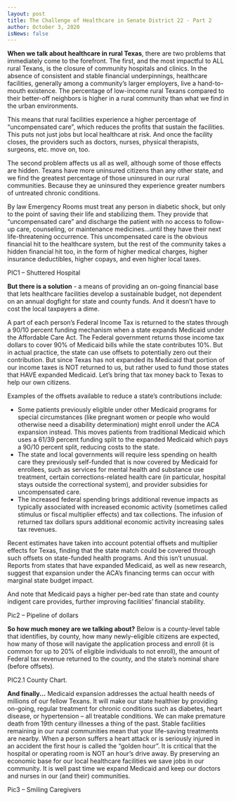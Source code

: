 ```yaml
---
layout: post
title: The Challenge of Healthcare in Senate District 22 - Part 2
author: October 3, 2020
isNews: false
---
```

**When we talk about healthcare in rural Texas**, there are two problems that immediately come to the forefront. 
The first, and the most impactful to ALL rural Texans, is the closure of community hospitals and clinics. In the absence of consistent and stable financial underpinnings, healthcare facilities, generally among a community’s larger employers, live a hand-to-mouth existence. The percentage of low-income rural Texans compared to their better-off neighbors is higher in a rural community than what we find in the urban environments. 

This means that rural facilities experience a higher percentage of “uncompensated care”, which reduces the profits that sustain the facilities. This puts not just jobs but local healthcare at risk. And once the facility closes, the providers such as doctors, nurses, physical therapists, surgeons, etc. move on, too.

The second problem affects us all as well, although some of those effects are hidden. Texans have more uninsured citizens than any other state, and we find the greatest percentage of those uninsured in our rural communities. Because they ae uninsured they experience greater numbers of untreated chronic conditions. 

By law Emergency Rooms must treat any person in diabetic shock, but only to the point of saving their life and stabilizing them. They provide that “uncompensated care” and discharge the patient with no access to follow-up care, counseling, or maintenance medicines...until they have their next life-threatening occurrence. This uncompensated care is the obvious financial hit to the healthcare system, but the rest of the community takes a hidden financial hit too, in the form of higher medical charges, higher insurance deductibles, higher copays, and even higher local taxes.

PIC1 – Shuttered Hospital

**But there is a solution** - a means of providing an on-going financial base that lets healthcare facilities develop a sustainable budget, not dependent on an annual dogfight for state and county funds. And it doesn’t have to cost the local taxpayers a dime.

A part of each person’s Federal Income Tax is returned to the states through a 90/10 percent funding mechanism when a state expands Medicaid under the Affordable Care Act. The Federal government returns those income tax dollars to cover 90% of Medicaid bills while the state contributes 10%. But in actual practice, the state can use offsets to potentially zero out their contribution. But since Texas has not expanded its Medicaid that portion of our income taxes is NOT returned to us, but rather used to fund those states that HAVE expanded Medicaid. Let’s bring that tax money back to Texas to help our own citizens.

Examples of the offsets available to reduce a state’s contributions include: 

* Some patients previously eligible under other Medicaid programs for special circumstances (like pregnant women or people who would otherwise need a disability determination) might enroll under the ACA expansion instead. This moves patients from traditional Medicaid which uses a 61/39 percent funding split to the expanded Medicaid which pays a 90/10 percent split, reducing costs to the state.
* The state and local governments will require less spending on health care they previously self-funded that is now covered by Medicaid for enrollees, such as services for mental health and substance use treatment, certain corrections-related health care (in particular, hospital stays outside the correctional system), and provider subsidies for uncompensated care.
* The increased federal spending brings additional revenue impacts as typically associated with increased economic activity (sometimes called stimulus or fiscal multiplier effects) and tax collections. The infusion of returned tax dollars spurs additional economic activity increasing sales tax revenues.

Recent estimates have taken into account potential offsets and multiplier effects for Texas, finding that the state match could be covered through such offsets on state-funded health programs. And this isn’t unusual. Reports from states that have expanded Medicaid, as well as new research, suggest that expansion under the ACA’s financing terms can occur with marginal state budget impact.

And note that Medicaid pays a higher per-bed rate than state and county indigent care provides, further improving facilities’ financial stability.

Pic2 – Pipeline of dollars

**So how much money are we talking about?** Below is a county-level table that identifies, by county, how many newly-eligible citizens are expected, how many of those will navigate the application process and enroll (it is common for up to 20% of eligible individuals to not enroll), the amount of Federal tax revenue returned to the county, and the state’s nominal share (before offsets).

PIC2.1 County Chart.

**And finally...**
Medicaid expansion addresses the actual health needs of millions of our fellow Texans. It will make our state healthier by providing on-going, regular treatment for chronic conditions such as diabetes, heart disease, or hypertension – all treatable conditions. We can make premature death from 19th century illnesses a thing of the past.
Stable facilities remaining in our rural communities mean that your life-saving treatments are nearby. When a person suffers a heart attack or is seriously injured in an accident the first hour is called the “golden hour”. It is critical that the hospital or operating room is NOT an hour’s drive away.
By preserving an economic base for our local healthcare facilities we save jobs in our community.
It is well past time we expand Medicaid and keep our doctors and nurses in our (and their) communities.

Pic3 – Smiling Caregivers